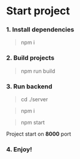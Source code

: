 # Start project

### 1. Install dependencies
> npm i

### 2. Build projects
> npm run build

### 3. Run backend
> cd ./server

> npm i

> npm start

Project start on **8000** port

### 4. Enjoy!
